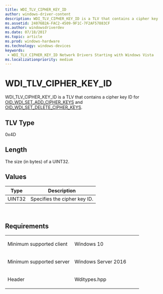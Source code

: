 ```yaml
---
title: WDI_TLV_CIPHER_KEY_ID
author: windows-driver-content
description: WDI_TLV_CIPHER_KEY_ID is a TLV that contains a cipher key ID for OID_WDI_SET_ADD_CIPHER_KEYS and OID_WDI_SET_DELETE_CIPHER_KEYS.
ms.assetid: 24076B2A-FAC2-4509-9F1C-7F2AF57883CF
ms.author: windowsdriverdev 
ms.date: 07/18/2017 
ms.topic: article 
ms.prod: windows-hardware 
ms.technology: windows-devices 
keywords:
 - WDI_TLV_CIPHER_KEY_ID Network Drivers Starting with Windows Vista
ms.localizationpriority: medium
---
```


# WDI\_TLV\_CIPHER\_KEY\_ID


WDI\_TLV\_CIPHER\_KEY\_ID is a TLV that contains a cipher key ID for [OID\_WDI\_SET\_ADD\_CIPHER\_KEYS](https://msdn.microsoft.com/library/windows/hardware/dn925855) and [OID\_WDI\_SET\_DELETE\_CIPHER\_KEYS](https://msdn.microsoft.com/library/windows/hardware/dn925929).

## TLV Type


0x4D

## Length


The size (in bytes) of a UINT32.

## Values


| Type   | Description                  |
|--------|------------------------------|
| UINT32 | Specifies the cipher key ID. |

 

Requirements
------------

<table>
<colgroup>
<col width="50%" />
<col width="50%" />
</colgroup>
<tbody>
<tr class="odd">
<td><p>Minimum supported client</p></td>
<td><p>Windows 10</p></td>
</tr>
<tr class="even">
<td><p>Minimum supported server</p></td>
<td><p>Windows Server 2016</p></td>
</tr>
<tr class="odd">
<td><p>Header</p></td>
<td>Wditypes.hpp</td>
</tr>
</tbody>
</table>

 

 




